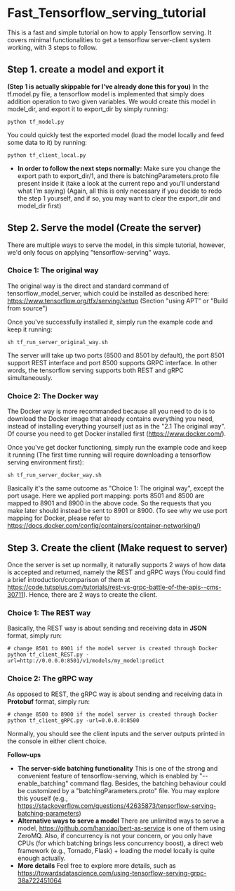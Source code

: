 # Fast_Tensorflow_serving_tutorial
This is a fast and simple tutorial on how to apply Tensorflow serving. It covers minimal functionalities to get a tensorflow server-client system working, with 3 steps to follow.

## Step 1. create a model and export it
**(Step 1 is actually skippable for I've already done this for you)**
In the tf.model.py file, a tensorflow model is implemented that simply does addition operation to two given variables. We would create this model in model_dir, and export it to export_dir by simply running:
~~~
python tf_model.py
~~~
You could quickly test the exported model (load the model locally and feed some data to it) by running:
~~~
python tf_client_local.py
~~~
- **In order to follow the next steps normally:**
Make sure you change the export path to export_dir/1, and there is batchingParameters.proto file present inside it (take a look at the current repo and you'll understand what I'm saying)
(Again, all this is only necessary if you decide to redo the step 1 yourself, and if so, you may want to clear the export_dir and model_dir first)


## Step 2. Serve the model (Create the server)
There are multiple ways to serve the model, in this simple tutorial, however, we'd only focus on applying "tensorflow-serving" ways.
### Choice 1: The original way
The original way is the direct and standard command of tensorflow_model_server, which could be installed as described here: https://www.tensorflow.org/tfx/serving/setup (Section "using APT" or "Build from source")

Once you've successfully installed it, simply run the example code and keep it running:
~~~
sh tf_run_server_original_way.sh
~~~
The server will take up two ports (8500 and 8501 by default), the port 8501 support REST interface and port 8500 supports GRPC interface. In other words, the tensorflow serving supports both REST and gRPC simultaneously.

### Choice 2: The Docker way
The Docker way is more recommanded because all you need to do is to download the Docker image that already contains everything you need, instead of installing everything yourself just as in the "2.1 The original way". Of course you need to get Docker installed first (https://www.docker.com/).

Once you've get docker functioning, simply run the example code and keep it running (The first time running will require downloading a tensorflow serving environment first):
~~~
sh tf_run_server_docker_way.sh
~~~
Basically it's the same outcome as "Choice 1: The original way", except the port usage. Here we applied port mapping: ports 8501 and 8500 are mapped to 8901 and 8900 in the above code. So the requests that you make later should instead be sent to 8901 or 8900. (To see why we use port mapping for Docker, please refer to https://docs.docker.com/config/containers/container-networking/)

## Step 3. Create the client (Make request to server)
Once the server is set up normally, it naturally supports 2 ways of how data is accepted and returned, namely the REST and gRPC ways (You could find a brief introduction/comparison of them at https://code.tutsplus.com/tutorials/rest-vs-grpc-battle-of-the-apis--cms-30711). Hence, there are 2 ways to create the client.

### Choice 1: The REST way
Basically, the REST way is about sending and receiving data in **JSON** format, simply run:
~~~
# change 8501 to 8901 if the model server is created through Docker
python tf_client_REST.py -url=http://0.0.0.0:8501/v1/models/my_model:predict
~~~

### Choice 2: The gRPC way
As opposed to REST, the gRPC way is about sending and receiving data in **Protobuf** format, simply run:
~~~
# change 8500 to 8900 if the model server is created through Docker
python tf_client_gRPC.py -url=0.0.0.0:8500
~~~
Normally, you should see the client inputs and the server outputs printed in the console in either client choice.

**Follow-ups**
- **The server-side batching functionality**
This is one of the strong and convenient feature of tensorflow-serving, which is enabled by "--enable_batching" command flag. Besides, the batching behaviour could be customized by a "batchingParameters.proto" file. You may explore this youself (e.g., https://stackoverflow.com/questions/42635873/tensorflow-serving-batching-parameters)
- **Alternative ways to serve a model**
There are unlimited ways to serve a model, https://github.com/hanxiao/bert-as-service is one of them using ZeroMQ. Also, if concurrency is not your concern, or you only have CPUs (for which batching brings less concurrency boost), a direct web framework (e.g., Tornado, Flask) + loading the model locally is quite enough actually.
- **More details**
Feel free to explore more details, such as https://towardsdatascience.com/using-tensorflow-serving-grpc-38a722451064 
